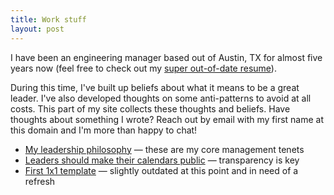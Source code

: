 ```yaml
---
title: Work stuff
layout: post
---
```


I have been an engineering manager based out of Austin, TX for almost five years now (feel free to check out my [super out-of-date resume](/resume/AndrewCapshaw_resume.pdf)).

During this time, I've built up beliefs about what it means to be a great leader. I've also developed thoughts on some anti-patterns to avoid at all costs. This part of my site collects these thoughts and beliefs. Have thoughts about something I wrote? Reach out by email with my first name at this domain and I'm more than happy to chat!

- [My leadership philosophy](/work/leadership-philosophy) — these are my core management tenets
- [Leaders should make their calendars public](/work/public-calendars) — transparency is key
- [First 1x1 template](/work/first-1x1) — slightly outdated at this point and in need of a refresh